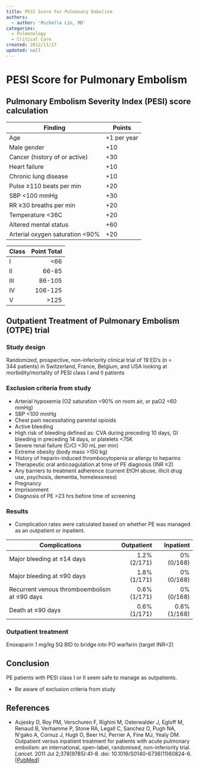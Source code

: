 ```yaml
---
title: PESI Score for Pulmonary Embolism
authors:
  - author: 'Michelle Lin, MD'
categories:
  - Pulmonology
  - Critical Care
created: 2012/11/17
updated: null
---
```


# PESI Score for Pulmonary Embolism

## Pulmonary Embolism Severity Index (PESI) score calculation

| Finding                            | Points      |
| ---------------------------------- | ----------- |
| Age                                | +1 per year |
| Male gender                        | +10         |
| Cancer (history of or active)      | +30         |
| Heart failure                      | +10         |
| Chronic lung disease               | +10         |
| Pulse &ge;110 beats per min        | +20         |
| SBP &lt;100 mmHg                   | +30         |
| RR &ge;30 breaths per min          | +20         |
| Temperature &lt;36C                | +20         |
| Altered mental status              | +60         |
| Arterial oxygen saturation &lt;90% | +20         |

| Class | Point Total |
| ----- | ----------: |
| I     |      &lt;66 |
| II    |       66-85 |
| III   |      86-105 |
| IV    |     106-125 |
| V     |     &gt;125 |

## Outpatient Treatment of Pulmonary Embolism (OTPE) trial

### Study design

Randomized, prospective, non-inferiority clinical trial of 19 ED’s (n = 344 patients) in Switzerland, France, Belgium, and USA looking at morbidity/mortality of PESI class I and II patients

### Exclusion criteria from study

- Arterial hypoxemia (O2 saturation &lt;90% on room air, or paO2 &lt;60 mmHg)
- SBP &lt;100 mmHg
- Chest pain necessitating parental opioids
- Active bleeding
- High risk of bleeding defined as: CVA during preceding 10 days, GI bleeding in preceding 14 days, or platelets &lt;75K 
- Severe renal failure (CrCl &lt;30 mL per min)
- Extreme obesity (body mass >150 kg)
- History of heparin-induced thrombocytopenia or allergy to heparins
- Therapeutic oral anticoagulation at time of PE diagnosis (INR &ge;2)
- Any barriers to treatment adherence (current EtOH abuse, illicit drug use, psychosis, dementia, homelessness)
- Pregnancy
- Imprisonment
- Diagnosis of PE &gt;23 hrs before time of screening

### Results

- Complication rates were calculated based on whether PE was managed as an outpatient or inpatient.

| Complications                                   |   Outpatient |    Inpatient |
| ----------------------------------------------- | -----------: | -----------: |
| Major bleeding at &le;14 days                   | 1.2% (2/171) |   0% (0/168) |
| Major bleeding at &le;90 days                   | 1.8% (1/171) |   0% (0/168) |
| Recurrent venous thromboembolism at &le;90 days | 0.6% (1/171) |   0% (0/168) |
| Death at &le;90 days                            | 0.6% (1/171) | 0.6% (1/168) |

### Outpatient treatment 

<span class="drug">Enoxaparin</span> 1 mg/kg SQ BID to bridge into PO <span class="drug">warfarin</span> (target INR=2)

## Conclusion

PE patients with PESI class I or II seem safe to manage as outpatients.

- Be aware of exclusion criteria from study

## References

- Aujesky D, Roy PM, Verschuren F, Righini M, Osterwalder J, Egloff M, Renaud B, Verhamme P, Stone RA, Legall C, Sanchez O, Pugh NA, N'gako A, Cornuz J, Hugli O, Beer HJ, Perrier A, Fine MJ, Yealy DM. Outpatient versus inpatient treatment for patients with acute pulmonary embolism: an international, open-label, randomised, non-inferiority trial. _Lancet_. 2011 Jul 2;378(9785):41-8. doi: 10.1016/S0140-6736(11)60824-6.  [[PubMed](https://www.ncbi.nlm.nih.gov/pubmed/?term=21703676)]

